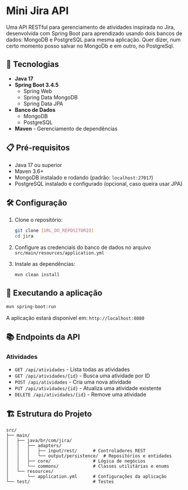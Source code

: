 # Mini Jira API

Uma API RESTful para gerenciamento de atividades inspirada no Jira, desenvolvida com Spring Boot para aprendizado usando dois bancos de dados: MongoDB e PostgreSQL para mesma aplicação. Quer dizer, num certo momento posso salvar no MongoDb e em outro, no PostgreSql.

## 🚀 Tecnologias

- **Java 17**
- **Spring Boot 3.4.5**
  - Spring Web
  - Spring Data MongoDB
  - Spring Data JPA
- **Banco de Dados**
  - MongoDB
  - PostgreSQL
- **Maven** - Gerenciamento de dependências

## 📋 Pré-requisitos

- Java 17 ou superior
- Maven 3.6+
- MongoDB instalado e rodando (padrão: `localhost:27017`)
- PostgreSQL instalado e configurado (opcional, caso queira usar JPA)

## 🛠️ Configuração

1. Clone o repositório:
   ```bash
   git clone [URL_DO_REPOSITORIO]
   cd jira
   ```

2. Configure as credenciais do banco de dados no arquivo `src/main/resources/application.yml`

3. Instale as dependências:
   ```bash
   mvn clean install
   ```

## 🚀 Executando a aplicação

```bash
mvn spring-boot:run
```

A aplicação estará disponível em: `http://localhost:8080`

## 📚 Endpoints da API

### Atividades

- `GET /api/atividades` - Lista todas as atividades
- `GET /api/atividades/{id}` - Busca uma atividade por ID
- `POST /api/atividades` - Cria uma nova atividade
- `PUT /api/atividades/{id}` - Atualiza uma atividade existente
- `DELETE /api/atividades/{id}` - Remove uma atividade

## 🏗️ Estrutura do Projeto

```
src/
├── main/
│   ├── java/br/com/jira/
│   │   ├── adapters/
│   │   │   ├── input/rest/      # Controladores REST
│   │   │   └── output/persistence/  # Repositórios e entidades
│   │   ├── core/                # Lógica de negócios
│   │   └── commons/             # Classes utilitárias e enums
│   └── resources/
│       └── application.yml      # Configurações da aplicação
└── test/                        # Testes
```


